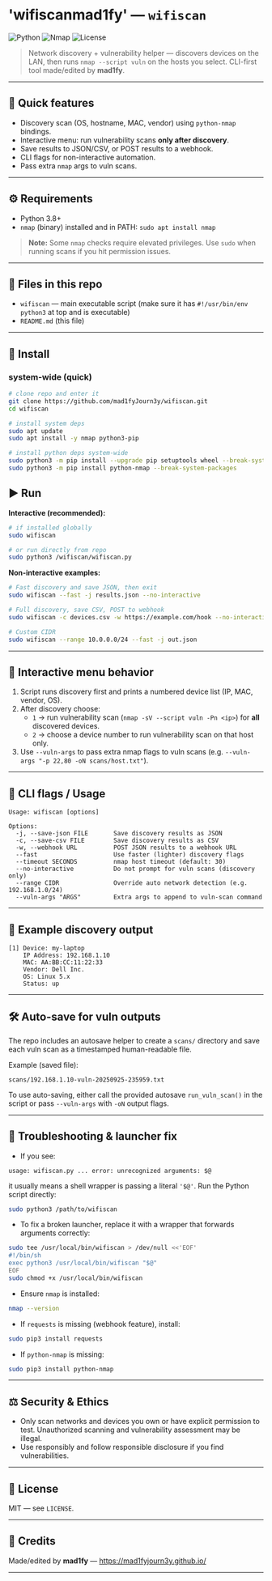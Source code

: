 #    'wifiscanmad1fy' — `wifiscan`

![Python](https://img.shields.io/badge/python-3.8%2B-blue.svg)
![Nmap](https://img.shields.io/badge/nmap-required-red.svg)
![License](https://img.shields.io/badge/license-MIT-green.svg)

> Network discovery + vulnerability helper — discovers devices on the LAN, then runs `nmap --script vuln` on the hosts you select. CLI-first tool made/edited by **mad1fy**.

---

## 🧩 Quick features
- Discovery scan (OS, hostname, MAC, vendor) using `python-nmap` bindings.
- Interactive menu: run vulnerability scans **only after discovery**.
- Save results to JSON/CSV, or POST results to a webhook.
- CLI flags for non-interactive automation.
- Pass extra `nmap` args to vuln scans.

---

## ⚙️ Requirements
- Python 3.8+
- `nmap` (binary) installed and in PATH: `sudo apt install nmap`
> **Note:** Some `nmap` checks require elevated privileges. Use `sudo` when running scans if you hit permission issues.

---

## 📁 Files in this repo
- `wifiscan` — main executable script (make sure it has `#!/usr/bin/env python3` at top and is executable)
- `README.md` (this file)

---

## 💾 Install

### system-wide (quick)

```bash
# clone repo and enter it
git clone https://github.com/mad1fyJourn3y/wifiscan.git
cd wifiscan

# install system deps
sudo apt update
sudo apt install -y nmap python3-pip

# install python deps system-wide
sudo python3 -m pip install --upgrade pip setuptools wheel --break-system-packages
sudo python3 -m pip install python-nmap --break-system-packages
```


## ▶️ Run

**Interactive (recommended):**

```bash
# if installed globally
sudo wifiscan

# or run directly from repo
sudo python3 /wifiscan/wifiscan.py
```

**Non-interactive examples:**

```bash
# Fast discovery and save JSON, then exit
sudo wifiscan --fast -j results.json --no-interactive

# Full discovery, save CSV, POST to webhook
sudo wifiscan -c devices.csv -w https://example.com/hook --no-interactive

# Custom CIDR
sudo wifiscan --range 10.0.0.0/24 --fast -j out.json
```

---

## 🧭 Interactive menu behavior
1. Script runs discovery first and prints a numbered device list (IP, MAC, vendor, OS).
2. After discovery choose:
   - `1` → run vulnerability scan (`nmap -sV --script vuln -Pn <ip>`) for **all** discovered devices.
   - `2` → choose a device number to run vulnerability scan on that host only.
3. Use `--vuln-args` to pass extra nmap flags to vuln scans (e.g. `--vuln-args "-p 22,80 -oN scans/host.txt"`).

---

## 🔧 CLI flags / Usage
```
Usage: wifiscan [options]

Options:
  -j, --save-json FILE       Save discovery results as JSON
  -c, --save-csv FILE        Save discovery results as CSV
  -w, --webhook URL          POST JSON results to a webhook URL
  --fast                     Use faster (lighter) discovery flags
  --timeout SECONDS          nmap host timeout (default: 30)
  --no-interactive           Do not prompt for vuln scans (discovery only)
  --range CIDR               Override auto network detection (e.g. 192.168.1.0/24)
  --vuln-args "ARGS"         Extra args to append to vuln-scan command
```
---

## 🧾 Example discovery output
```text
[1] Device: my-laptop
    IP Address: 192.168.1.10
    MAC: AA:BB:CC:11:22:33
    Vendor: Dell Inc.
    OS: Linux 5.x
    Status: up
```

---

## 🛠️ Auto-save for vuln outputs
The repo includes an autosave helper to create a `scans/` directory and save each vuln scan as a timestamped human-readable file.

Example (saved file):
```
scans/192.168.1.10-vuln-20250925-235959.txt
```

To use auto-saving, either call the provided autosave `run_vuln_scan()` in the script or pass `--vuln-args` with `-oN` output flags.

---

## 🧾 Troubleshooting & launcher fix
- If you see:
```
usage: wifiscan.py ... error: unrecognized arguments: $@
```
it usually means a shell wrapper is passing a literal `'$@'`. Run the Python script directly:
```bash
sudo python3 /path/to/wifiscan
```

- To fix a broken launcher, replace it with a wrapper that forwards arguments correctly:
```bash
sudo tee /usr/local/bin/wifiscan > /dev/null <<'EOF'
#!/bin/sh
exec python3 /usr/local/bin/wifiscan "$@"
EOF
sudo chmod +x /usr/local/bin/wifiscan
```

- Ensure `nmap` is installed:
```bash
nmap --version
```

- If `requests` is missing (webhook feature), install:
```bash
sudo pip3 install requests
```

- If `python-nmap` is missing:
```bash
sudo pip3 install python-nmap
```

---

## ⚖️ Security & Ethics
- Only scan networks and devices you own or have explicit permission to test. Unauthorized scanning and vulnerability assessment may be illegal.
- Use responsibly and follow responsible disclosure if you find vulnerabilities.

---

## 📜 License
MIT — see `LICENSE`.

---

## 🙌 Credits
Made/edited by **mad1fy** — https://mad1fyjourn3y.github.io/

---
